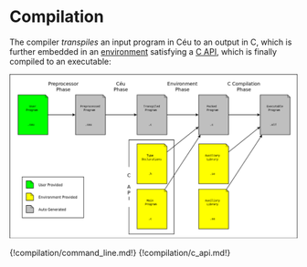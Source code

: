 # Compilation

The compiler *transpiles* an input program in Céu to an output in C, which is
further embedded in an [environment](#TODO) satisfying a [C API](#TODO), which
is finally compiled to an executable:

![](compilation.png)

{!compilation/command_line.md!}
{!compilation/c_api.md!}
